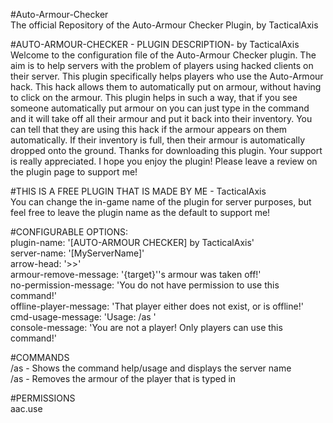 #Auto-Armour-Checker  
The official Repository of the Auto-Armour Checker Plugin, by TacticalAxis  

#AUTO-ARMOUR-CHECKER - PLUGIN DESCRIPTION- by TacticalAxis  
Welcome to the configuration file of the Auto-Armour Checker plugin. The aim is to help servers with the problem of players using hacked clients on their server. This plugin specifically helps players who use the Auto-Armour hack. This hack allows them to automatically put on armour, without having to click on the armour. This plugin helps in such a way, that if you see someone automatically put armour on you can just type in the command and it will take off all their armour and put it back into their inventory. You can tell that they are using this hack if the armour appears on them automatically. If their inventory is full, then their armour is automatically dropped onto the ground. Thanks for downloading this plugin. Your support is really appreciated. I hope you enjoy the plugin! Please leave a review on the plugin page to support me!

#THIS IS A FREE PLUGIN THAT IS MADE BY ME - TacticalAxis  
You can change the in-game name of the plugin for server purposes, but feel free to leave the plugin name as the default to support me!

#CONFIGURABLE OPTIONS:  
plugin-name: '[AUTO-ARMOUR CHECKER] by TacticalAxis'  
server-name: '[MyServerName]'  
arrow-head: '>>'  
armour-remove-message: '{target}''s armour was taken off!'  
no-permission-message: 'You do not have permission to use this command!'  
offline-player-message: 'That player either does not exist, or is offline!'  
cmd-usage-message: 'Usage: /as '  
console-message: 'You are not a player! Only players can use this command!'  

#COMMANDS  
/as - Shows the command help/usage and displays the server name  
/as <player> - Removes the armour of the player that is typed in  

#PERMISSIONS  
aac.use  
